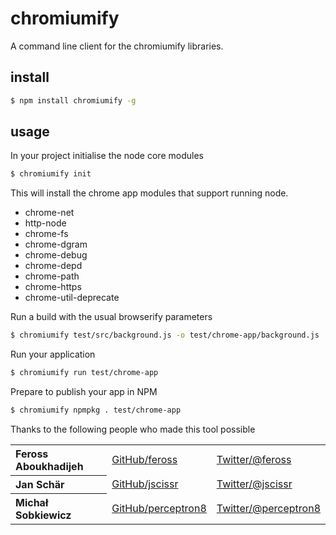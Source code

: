 # chromiumify
A command line client for the chromiumify libraries.

## install 

```sh
$ npm install chromiumify -g
```

## usage

In your project initialise the node core modules

```sh
$ chromiumify init
```
This will install the chrome app modules that support running node. 

  * chrome-net 
  * http-node 
  * chrome-fs 
  * chrome-dgram 
  * chrome-debug 
  * chrome-depd 
  * chrome-path 
  * chrome-https 
  * chrome-util-deprecate

Run a build with the usual browserify parameters 

```sh
$ chromiumify test/src/background.js -o test/chrome-app/background.js
```

Run your application

```sh
$ chromiumify run test/chrome-app
```

Prepare to publish your app in NPM 

```sh
$ chromiumify npmpkg . test/chrome-app
```

Thanks to the following people who made this tool possible

<table><tbody>
<tr><th align="left">Feross Aboukhadijeh</th><td><a href="https://github.com/feross">GitHub/feross</a></td><td><a href="https://twitter.com/feross">Twitter/@feross</a></td></tr>
<tr><th align="left">Jan Schär</th><td><a href="https://github.com/jscissr">GitHub/jscissr</a></td><td><a href="https://twitter.com/jscissr">Twitter/@jscissr</a></td></tr>
<tr><th align="left">Michał Sobkiewicz</th><td><a href="https://github.com/perceptron8">GitHub/perceptron8</a></td><td><a href="https://twitter.com/perceptron8">Twitter/@perceptron8</a></td></tr>
</tbody></table>
